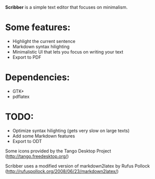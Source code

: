 **Scribber** is a simple text editor that focuses on minimalism.

# Some features:

* Highlight the current sentence
* Markdown syntax hilighting
* Minimalistic UI that lets you focus on writing your text
* Export to PDF

# Dependencies:

* GTK+
* pdflatex

# TODO:

* Optimize syntax hilighting (gets very slow on large texts)
* Add some Markdown features
* Export to ODT


Some icons provided by the Tango Desktop Project (http://tango.freedesktop.org/)

Scribber uses a modified version of markdown2latex by Rufus Pollock (http://rufuspollock.org/2008/06/23/markdown2latex/)
